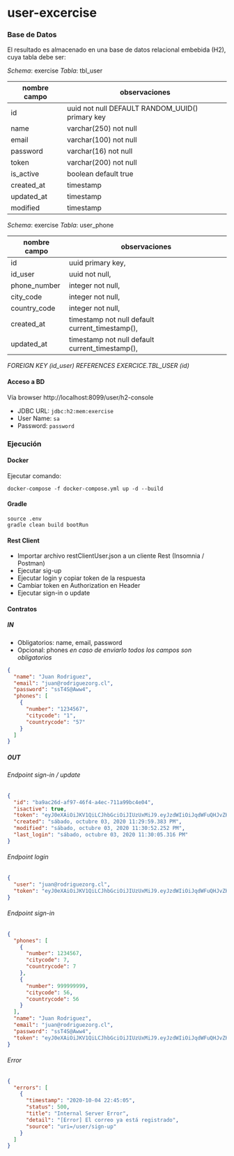 # user-excercise

### Base de Datos
El resultado es almacenado en una base de datos relacional embebida (H2), cuya tabla debe ser:

*Schema*: exercise
*Tabla*: tbl_user

|nombre campo|observaciones
|---|---|
|id         |uuid         not null DEFAULT RANDOM_UUID() primary key
|name       |varchar(250) not null
|email      |varchar(100) not null
|password   |varchar(16)  not null
|token      |varchar(200) not null
|is_active  |boolean      default true
|created_at |timestamp    
|updated_at |timestamp    
|modified   |timestamp    

*Schema*: exercise
*Tabla*: user_phone

|nombre campo| observaciones|
|---|---|
|id           | uuid primary key,
|id_user      | uuid      not null,
|phone_number | integer   not null,
|city_code    | integer   not null,
|country_code | integer   not null,
|created_at   | timestamp not null default current_timestamp(),
|updated_at   | timestamp not null default current_timestamp(),
*FOREIGN KEY (id_user) REFERENCES EXERCICE.TBL_USER (id)*

#### Acceso a BD
Vía browser http://localhost:8099/user/h2-console
- JDBC URL: `jdbc:h2:mem:exercise`
- User Name: `sa`
- Password: `password`

### Ejecución

#### Docker
Ejecutar comando: 

`docker-compose -f docker-compose.yml up -d --build`

#### Gradle
```shell script
source .env
gradle clean build bootRun
```

#### Rest Client
- Importar archivo restClientUser.json a un cliente Rest (Insomnia / Postman)
- Ejecutar sig-up
- Ejecutar login y copiar token de la respuesta
- Cambiar token en Authorization en Header
- Ejecutar sign-in o update 

#### Contratos
##### IN
- Obligatorios: name, email, password
- Opcional: phones *en caso de enviarlo todos los campos son obligatorios*
```json
{
  "name": "Juan Rodriguez",
  "email": "juan@rodriguezorg.cl",
  "password": "ssT4S@Aww4",
  "phones": [
    {
      "number": "1234567",
      "citycode": "1",
      "countrycode": "57"
    }
  ]
}
```

##### OUT
###### Endpoint sign-in / update
```json
{
  "id": "ba9ac26d-af97-46f4-a4ec-711a99bc4e04",
  "isactive": true,
  "token": "eyJ0eXAiOiJKV1QiLCJhbGciOiJIUzUxMiJ9.eyJzdWIiOiJqdWFuQHJvZHJpZ3Vlem9yZy5jbCIsImV4cCI6MTYwMTc3OTUwNX0.5Lm353B6_9rpgNd19am7lky9WMcmvDtictPlbWmcvJcUoGD7nQik-Dz_uXb_ymnVq_F7Z_2BV8GmXitQUotEcQ",
  "created": "sábado, octubre 03, 2020 11:29:59.383 PM",
  "modified": "sábado, octubre 03, 2020 11:30:52.252 PM",
  "last_login": "sábado, octubre 03, 2020 11:30:05.316 PM"
}
```
###### Endpoint login
```json
{
  "user": "juan@rodriguezorg.cl",
  "token": "eyJ0eXAiOiJKV1QiLCJhbGciOiJIUzUxMiJ9.eyJzdWIiOiJqdWFuQHJvZHJpZ3Vlem9yZy5jbCIsImV4cCI6MTYwMTc3OTUwNX0.5Lm353B6_9rpgNd19am7lky9WMcmvDtictPlbWmcvJcUoGD7nQik-Dz_uXb_ymnVq_F7Z_2BV8GmXitQUotEcQ"
}
```
###### Endpoint sign-in
```json
{
  "phones": [
    {
      "number": 1234567,
      "citycode": 7,
      "countrycode": 7
    },
    {
      "number": 999999999,
      "citycode": 56,
      "countrycode": 56
    }
  ],
  "name": "Juan Rodriguez",
  "email": "juan@rodriguezorg.cl",
  "password": "ssT4S@Aww4",
  "token": "eyJ0eXAiOiJKV1QiLCJhbGciOiJIUzUxMiJ9.eyJzdWIiOiJqdWFuQHJvZHJpZ3Vlem9yZy5jbCIsImV4cCI6MTYwMTc3OTUwNX0.5Lm353B6_9rpgNd19am7lky9WMcmvDtictPlbWmcvJcUoGD7nQik-Dz_uXb_ymnVq_F7Z_2BV8GmXitQUotEcQ"
}
```

###### Error
```json
{
  "errors": [
    {
      "timestamp": "2020-10-04 22:45:05",
      "status": 500,
      "title": "Internal Server Error",
      "detail": "[Error] El correo ya está registrado",
      "source": "uri=/user/sign-up"
    }
  ]
}
```